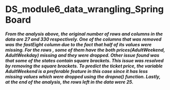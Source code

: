 # DS_module6_data_wrangling_SpringBoard

***From the analysis above, the original number of rows and columns in the data are 27 and 330 respectively. One of the columns that was removed was the fastEight column due to the fact that half of its values were missing. For the rows , some of them have the both prices(AdultWeekend, AdultWeekday) missing and they were dropped. Other issue found was that some of the states contain square brackets. This issue was resolved by removing the square brackets. To predict the ticket price, the variable AdultWeekend is a preferable feature in this case since it has less missing values which were dropped using the dropna() function. Lastly, at the end of the analysis, the rows left in the data were 25.***
